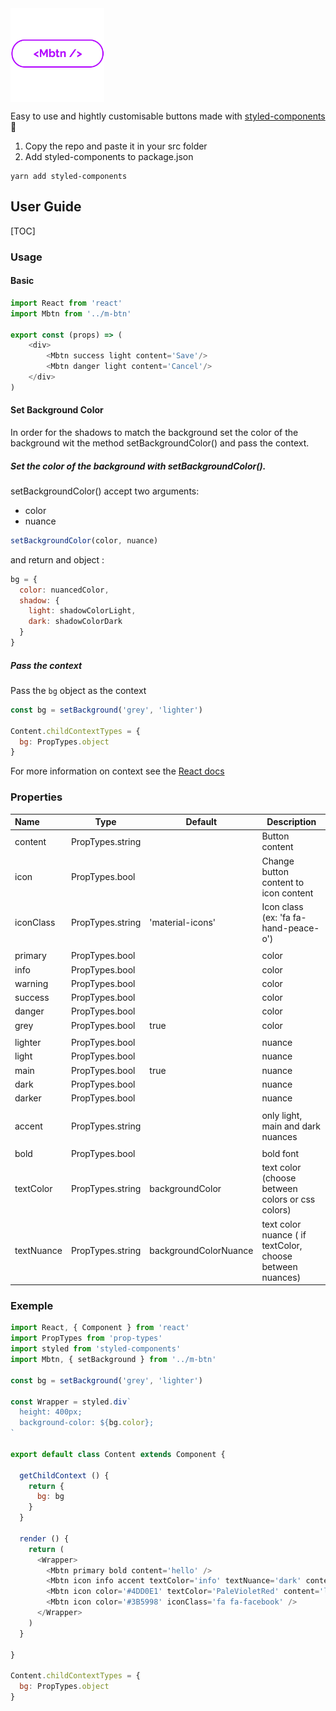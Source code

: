 <img src="https://github.com/mimccio/Mbtn/blob/master/settings/logo/mbtn-logo.png" alt="Mbtn logo" title="mbtn" align="middle" width="150" height='150' />

Easy to use and hightly customisable buttons made with [styled-components](https://github.com/styled-components/styled-components) :nail_care:



1. Copy the repo and paste it in your src folder
2. Add styled-components to package.json

```b
yarn add styled-components
```



## User Guide

[TOC]

### Usage

#### Basic

```javascript
import React from 'react'
import Mbtn from '../m-btn'

export const (props) => (
	<div>
  		<Mbtn success light content='Save'/>
  		<Mbtn danger light content='Cancel'/>
  	</div>
)

```
#### Set Background Color

In order for the shadows to match the background set the color of the background wit the method setBackgroundColor() and pass the context.

##### Set the color of the background with setBackgroundColor().

setBackgroundColor() accept two arguments:

- color
- nuance

```javascript
setBackgroundColor(color, nuance)
```

and return and object :

```javascript
bg = {
  color: nuancedColor,
  shadow: {
    light: shadowColorLight,
    dark: shadowColorDark
  }
}
```

##### Pass the context

Pass the `bg` object as the context

```javascript
const bg = setBackground('grey', 'lighter')

Content.childContextTypes = {
  bg: PropTypes.object
}
```

For more information on context see the [React docs](https://facebook.github.io/react/docs/context.html)

### Properties

| Name       | Type             | Default               | Description                              |
| :--------- | ---------------- | --------------------- | ---------------------------------------- |
| content    | PropTypes.string |                       | Button content                           |
| icon       | PropTypes.bool   |                       | Change button content to icon content    |
| iconClass  | PropTypes.string | 'material-icons'      | Icon class (ex: 'fa fa-hand-peace-o')    |
|            |                  |                       |                                          |
| primary    | PropTypes.bool   |                       | color                                    |
| info       | PropTypes.bool   |                       | color                                    |
| warning    | PropTypes.bool   |                       | color                                    |
| success    | PropTypes.bool   |                       | color                                    |
| danger     | PropTypes.bool   |                       | color                                    |
| grey       | PropTypes.bool   | true                  | color                                    |
|            |                  |                       |                                          |
| lighter    | PropTypes.bool   |                       | nuance                                   |
| light      | PropTypes.bool   |                       | nuance                                   |
| main       | PropTypes.bool   | true                  | nuance                                   |
| dark       | PropTypes.bool   |                       | nuance                                   |
| darker     | PropTypes.bool   |                       | nuance                                   |
|            |                  |                       |                                          |
| accent     | PropTypes.string |                       | only light, main and dark nuances        |
|            |                  |                       |                                          |
| bold       | PropTypes.bool   |                       | bold font                                |
| textColor  | PropTypes.string | backgroundColor       | text color (choose between colors or css colors) |
| textNuance | PropTypes.string | backgroundColorNuance | text color nuance ( if textColor, choose between nuances) |

### Exemple

```javascript
import React, { Component } from 'react'
import PropTypes from 'prop-types'
import styled from 'styled-components'
import Mbtn, { setBackground } from '../m-btn'

const bg = setBackground('grey', 'lighter')

const Wrapper = styled.div`
  height: 400px;
  background-color: ${bg.color};
`

export default class Content extends Component {

  getChildContext () {
    return {
      bg: bg
    }
  }

  render () {
    return (
      <Wrapper>
        <Mbtn primary bold content='hello' />
        <Mbtn icon info accent textColor='info' textNuance='dark' content='query_builder' />
        <Mbtn icon color='#4DD0E1' textColor='PaleVioletRed' content='lock_open' />
        <Mbtn icon color='#3B5998' iconClass='fa fa-facebook' />
      </Wrapper>
    )
  }

}

Content.childContextTypes = {
  bg: PropTypes.object
}

```
